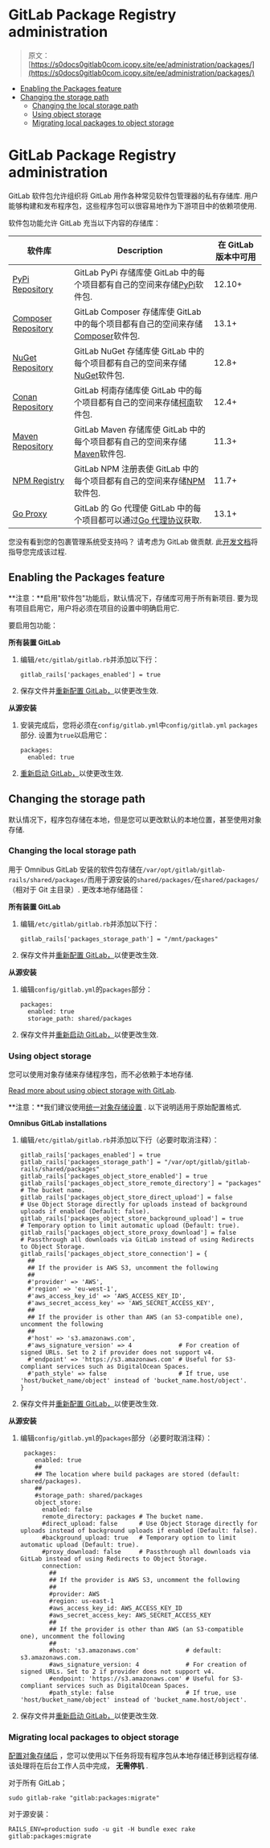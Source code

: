 # GitLab Package Registry administration

> 原文：[https://s0docs0gitlab0com.icopy.site/ee/administration/packages/](https://s0docs0gitlab0com.icopy.site/ee/administration/packages/)

*   [Enabling the Packages feature](#enabling-the-packages-feature)
*   [Changing the storage path](#changing-the-storage-path)
    *   [Changing the local storage path](#changing-the-local-storage-path)
    *   [Using object storage](#using-object-storage)
    *   [Migrating local packages to object storage](#migrating-local-packages-to-object-storage)

# GitLab Package Registry administration[](#gitlab-package-registry-administration-premium-only "Permalink")

GitLab 软件包允许组织将 GitLab 用作各种常见软件包管理器的私有存储库. 用户能够构建和发布程序包，这些程序包可以很容易地作为下游项目中的依赖项使用.

软件包功能允许 GitLab 充当以下内容的存储库：

| 软件库 | Description | 在 GitLab 版本中可用 |
| --- | --- | --- |
| [PyPi Repository](../../user/packages/pypi_repository/index.html) | GitLab PyPi 存储库使 GitLab 中的每个项目都有自己的空间来存储[PyPi](https://s0pypi0org.icopy.site/)软件包. | 12.10+ |
| [Composer Repository](../../user/packages/composer_repository/index.html) | GitLab Composer 存储库使 GitLab 中的每个项目都有自己的空间来存储[Composer](https://s0getcomposer0org.icopy.site/)软件包. | 13.1+ |
| [NuGet Repository](../../user/packages/nuget_repository/index.html) | GitLab NuGet 存储库使 GitLab 中的每个项目都有自己的空间来存储[NuGet](https://www.nuget.org/)软件包. | 12.8+ |
| [Conan Repository](../../user/packages/conan_repository/index.html) | GitLab 柯南存储库使 GitLab 中的每个项目都有自己的空间来存储[柯南](https://conan.io/)软件包. | 12.4+ |
| [Maven Repository](../../user/packages/maven_repository/index.html) | GitLab Maven 存储库使 GitLab 中的每个项目都有自己的空间来存储[Maven](https://maven.apache.org/)软件包. | 11.3+ |
| [NPM Registry](../../user/packages/npm_registry/index.html) | GitLab NPM 注册表使 GitLab 中的每个项目都有自己的空间来存储[NPM](https://s0www0npmjs0com.icopy.site/)软件包. | 11.7+ |
| [Go Proxy](../../user/packages/go_proxy/index.html) | GitLab 的 Go 代理使 GitLab 中的每个项目都可以通过[Go 代理协议](https://proxy.golang.org/)获取. | 13.1+ |

您没有看到您的包裹管理系统受支持吗？ 请考虑为 GitLab 做贡献. 此[开发文档](../../development/packages.html)将指导您完成该过程.

## Enabling the Packages feature[](#enabling-the-packages-feature "Permalink")

**注意：**启用"软件包"功能后，默认情况下，存储库可用于所有新项目. 要为现有项目启用它，用户将必须在项目的设置中明确启用它.

要启用包功能：

**所有装置 GitLab**

1.  编辑`/etc/gitlab/gitlab.rb`并添加以下行：

    ```
    gitlab_rails['packages_enabled'] = true 
    ```

2.  保存文件并[重新配置 GitLab，](../restart_gitlab.html#omnibus-gitlab-reconfigure "如何重新配置​​Omnibus GitLab")以使更改生效.

**从源安装**

1.  安装完成后，您将必须在`config/gitlab.yml`中`config/gitlab.yml` `packages`部分. 设置为`true`以启用它：

    ```
    packages:
      enabled: true 
    ```

2.  [重新启动 GitLab，](../restart_gitlab.html#omnibus-gitlab-reconfigure "如何重新配置​​Omnibus GitLab")以使更改生效.

## Changing the storage path[](#changing-the-storage-path "Permalink")

默认情况下，程序包存储在本地，但是您可以更改默认的本地位置，甚至使用对象存储.

### Changing the local storage path[](#changing-the-local-storage-path "Permalink")

用于 Omnibus GitLab 安装的软件包存储在`/var/opt/gitlab/gitlab-rails/shared/packages/`而用于源安装的`shared/packages/`在`shared/packages/` （相对于 Git 主目录）. 更改本地存储路径：

**所有装置 GitLab**

1.  编辑`/etc/gitlab/gitlab.rb`并添加以下行：

    ```
    gitlab_rails['packages_storage_path'] = "/mnt/packages" 
    ```

2.  保存文件并[重新配置 GitLab，](../restart_gitlab.html#omnibus-gitlab-reconfigure)以使更改生效.

**从源安装**

1.  编辑`config/gitlab.yml`的`packages`部分：

    ```
    packages:
      enabled: true
      storage_path: shared/packages 
    ```

2.  保存文件并[重新启动 GitLab，](../restart_gitlab.html#installations-from-source)以使更改生效.

### Using object storage[](#using-object-storage "Permalink")

您可以使用对象存储来存储程序包，而不必依赖于本地存储.

[Read more about using object storage with GitLab](../object_storage.html).

**注意：**我们建议使用[统一对象存储设置](../object_storage.html#consolidated-object-storage-configuration) . 以下说明适用于原始配置格式.

**Omnibus GitLab installations**

1.  编辑`/etc/gitlab/gitlab.rb`并添加以下行（必要时取消注释）：

    ```
    gitlab_rails['packages_enabled'] = true
    gitlab_rails['packages_storage_path'] = "/var/opt/gitlab/gitlab-rails/shared/packages"
    gitlab_rails['packages_object_store_enabled'] = true
    gitlab_rails['packages_object_store_remote_directory'] = "packages" # The bucket name.
    gitlab_rails['packages_object_store_direct_upload'] = false         # Use Object Storage directly for uploads instead of background uploads if enabled (Default: false).
    gitlab_rails['packages_object_store_background_upload'] = true      # Temporary option to limit automatic upload (Default: true).
    gitlab_rails['packages_object_store_proxy_download'] = false        # Passthrough all downloads via GitLab instead of using Redirects to Object Storage.
    gitlab_rails['packages_object_store_connection'] = {
      ##
      ## If the provider is AWS S3, uncomment the following
      ##
      #'provider' => 'AWS',
      #'region' => 'eu-west-1',
      #'aws_access_key_id' => 'AWS_ACCESS_KEY_ID',
      #'aws_secret_access_key' => 'AWS_SECRET_ACCESS_KEY',
      ##
      ## If the provider is other than AWS (an S3-compatible one), uncomment the following
      ##
      #'host' => 's3.amazonaws.com',
      #'aws_signature_version' => 4             # For creation of signed URLs. Set to 2 if provider does not support v4.
      #'endpoint' => 'https://s3.amazonaws.com' # Useful for S3-compliant services such as DigitalOcean Spaces.
      #'path_style' => false                    # If true, use 'host/bucket_name/object' instead of 'bucket_name.host/object'.
    } 
    ```

2.  保存文件并[重新配置 GitLab，](../restart_gitlab.html#omnibus-gitlab-reconfigure)以使更改生效.

**从源安装**

1.  编辑`config/gitlab.yml`的`packages`部分（必要时取消注释）：

    ```
     packages:
        enabled: true
        ##
        ## The location where build packages are stored (default: shared/packages).
        ##
        #storage_path: shared/packages
        object_store:
          enabled: false
          remote_directory: packages # The bucket name.
          #direct_upload: false      # Use Object Storage directly for uploads instead of background uploads if enabled (Default: false).
          #background_upload: true   # Temporary option to limit automatic upload (Default: true).
          #proxy_download: false     # Passthrough all downloads via GitLab instead of using Redirects to Object Storage.
          connection:
            ##
            ## If the provider is AWS S3, uncomment the following
            ##
            #provider: AWS
            #region: us-east-1
            #aws_access_key_id: AWS_ACCESS_KEY_ID
            #aws_secret_access_key: AWS_SECRET_ACCESS_KEY
            ##
            ## If the provider is other than AWS (an S3-compatible one), uncomment the following
            ##
            #host: 's3.amazonaws.com'             # default: s3.amazonaws.com.
            #aws_signature_version: 4             # For creation of signed URLs. Set to 2 if provider does not support v4.
            #endpoint: 'https://s3.amazonaws.com' # Useful for S3-compliant services such as DigitalOcean Spaces.
            #path_style: false                    # If true, use 'host/bucket_name/object' instead of 'bucket_name.host/object'. 
    ```

2.  保存文件并[重新启动 GitLab，](../restart_gitlab.html#installations-from-source)以使更改生效.

### Migrating local packages to object storage[](#migrating-local-packages-to-object-storage "Permalink")

[配置对象存储后](#using-object-storage) ，您可以使用以下任务将现有程序包从本地存储迁移到远程存储. 该处理将在后台工作人员中完成， **无需停机** .

对于所有 GitLab；

```
sudo gitlab-rake "gitlab:packages:migrate" 
```

对于源安装：

```
RAILS_ENV=production sudo -u git -H bundle exec rake gitlab:packages:migrate 
```